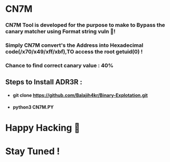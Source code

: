 # CN7M


 ###  CN7M Tool is developed for the purpose to make to Bypass the canary matcher using Format string vuln 👋!

### Simply CN7M convert's the Address into Hexadecimal code(/x70/x49/xff/xbf),TO access the root getuid(0)  !

### Chance to find correct canary value : 40%

## Steps to Install ADR3R :
 - #### git clone https://github.com/Balajih4kr/Binary-Explotation.git

 - #### python3 CN7M.PY

 #  Happy Hacking 👋 
 #  Stay Tuned !
